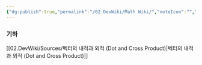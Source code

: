 ```yaml
---
{"dg-publish":true,"permalink":"/02.DevWiki/Math Wiki/","noteIcon":"","created":"2025-08-17T16:22:44.000+09:00","updated":"2025-08-17T16:23:10.000+09:00"}
---
```


### 기하
[[02.DevWiki/Sources/벡터의 내적과 외적 (Dot and Cross Product)\|벡터의 내적과 외적 (Dot and Cross Product)]]
